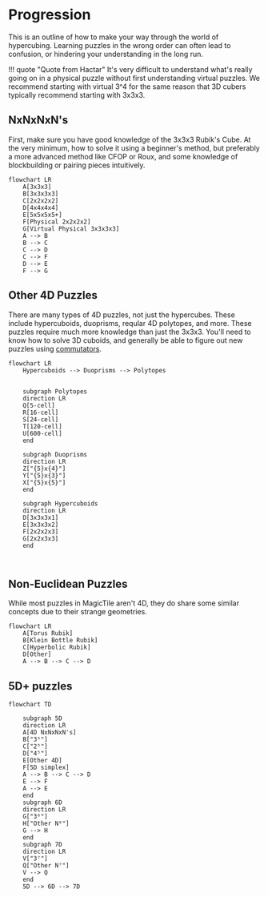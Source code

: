# Progression

This is an outline of how to make your way through the world of hypercubing. Learning puzzles in the wrong order can often lead to confusion, or hindering your understanding in the long run.

!!! quote "Quote from Hactar"
    It's very difficult to understand what's really going on in a physical puzzle without first understanding virtual puzzles. We recommend starting with virtual 3^4 for the same reason that 3D cubers typically recommend starting with 3x3x3.

## NxNxNxN's
First, make sure you have good knowledge of the 3x3x3 Rubik's Cube. At the very minimum, how to solve it using a beginner's method, but preferably a more advanced method like CFOP or Roux, and some knowledge of blockbuilding or pairing pieces intuitively.

```mermaid
flowchart LR
    A[3x3x3]
    B[3x3x3x3]
    C[2x2x2x2]
    D[4x4x4x4]
    E[5x5x5x5+]
    F[Physical 2x2x2x2]
    G[Virtual Physical 3x3x3x3]
    A --> B
    B --> C
    C --> D
    C --> F
    D --> E
    F --> G
```

## Other 4D Puzzles
There are many types of 4D puzzles, not just the hypercubes. These include hypercuboids, duoprisms, reqular 4D polytopes, and more. These puzzles require much more knowledge than just the 3x3x3. You'll need to know how to solve 3D cuboids, and generally be able to figure out new puzzles using [commutators](/wiki/techniques/commutators).

```mermaid
flowchart LR
    Hypercuboids --> Duoprisms --> Polytopes
    

    subgraph Polytopes
    direction LR
    Q[5-cell]
    R[16-cell]
    S[24-cell]
    T[120-cell]
    U[600-cell]
    end

    subgraph Duoprisms
    direction LR
    Z["{5}x{4}"]
    Y["{5}x{3}"]
    X["{5}x{5}"]
    end

    subgraph Hypercuboids
    direction LR
    D[3x3x3x1]
    E[3x3x3x2]
    F[2x2x2x3]
    G[2x2x3x3]
    end

    
```

## Non-Euclidean Puzzles
While most puzzles in MagicTile aren't 4D, they do share some similar concepts due to their strange geometries.

```mermaid
flowchart LR
    A[Torus Rubik]
    B[Klein Bottle Rubik]
    C[Hyperbolic Rubik]
    D[Other]
    A --> B --> C --> D
```

## 5D+ puzzles

```mermaid
flowchart TD
    
    subgraph 5D
    direction LR
    A[4D NxNxNxN's]
    B["3⁵"]
    C["2⁵"]
    D["4⁵"]
    E[Other 4D]
    F[5D simplex]
    A --> B --> C --> D
    E --> F
    A --> E
    end
    subgraph 6D
    direction LR
    G["3⁶"]
    H["Other N⁶"]
    G --> H
    end
    subgraph 7D
    direction LR
    V["3⁷"]
    Q["Other N⁷"]
    V --> Q
    end
    5D --> 6D --> 7D
```